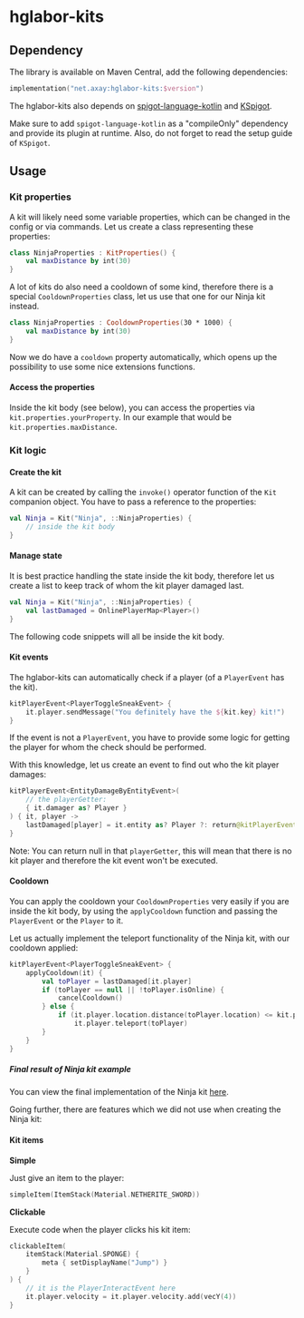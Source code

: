 # hglabor-kits

## Dependency

The library is available on Maven Central, add the following dependencies:

```kotlin
implementation("net.axay:hglabor-kits:$version")
```

The hglabor-kits also depends on [spigot-language-kotlin](https://github.com/bluefireoly/spigot-language-kotlin)
and [KSpigot](https://github.com/bluefireoly/KSpigot).

Make sure to add `spigot-language-kotlin` as a "compileOnly" dependency and provide its plugin at runtime. Also, do not
forget to read the setup guide of `KSpigot`.

## Usage

### Kit properties

A kit will likely need some variable properties, which can be changed in the config or via commands. Let us create a
class representing these properties:

```kotlin
class NinjaProperties : KitProperties() {
    val maxDistance by int(30)
}
```

A lot of kits do also need a cooldown of some kind, therefore there is a special `CooldownProperties` class, let us use
that one for our Ninja kit instead.

```kotlin
class NinjaProperties : CooldownProperties(30 * 1000) {
    val maxDistance by int(30)
}
```

Now we do have a `cooldown` property automatically, which opens up the possibility to use some nice extensions
functions.

#### Access the properties

Inside the kit body (see below), you can access the properties via `kit.properties.yourProperty`. In our example that
would be `kit.properties.maxDistance`.

### Kit logic

#### Create the kit

A kit can be created by calling the `invoke()` operator function of the `Kit` companion object. You have to pass a
reference to the properties:

```kotlin
val Ninja = Kit("Ninja", ::NinjaProperties) {
    // inside the kit body
}
```

#### Manage state

It is best practice handling the state inside the kit body, therefore let us create a list to keep track of whom the kit
player damaged last.

```kotlin
val Ninja = Kit("Ninja", ::NinjaProperties) {
    val lastDamaged = OnlinePlayerMap<Player>()
}
```

The following code snippets will all be inside the kit body.

#### Kit events

The hglabor-kits can automatically check if a player (of a `PlayerEvent` has the kit).

```kotlin
kitPlayerEvent<PlayerToggleSneakEvent> {
    it.player.sendMessage("You definitely have the ${kit.key} kit!")
}
```

If the event is not a `PlayerEvent`, you have to provide some logic for getting the player for whom the check should be
performed.

With this knowledge, let us create an event to find out who the kit player damages:

```kotlin
kitPlayerEvent<EntityDamageByEntityEvent>(
    // the playerGetter:
    { it.damager as? Player }
) { it, player ->
    lastDamaged[player] = it.entity as? Player ?: return@kitPlayerEvent
}
```

Note: You can return null in that `playerGetter`, this will mean that there is no kit player and therefore the kit event
won't be executed.

#### Cooldown

You can apply the cooldown your `CooldownProperties` very easily if you are inside the kit body, by using
the `applyCooldown` function and passing the `PlayerEvent` or the `Player` to it.

Let us actually implement the teleport functionality of the Ninja kit, with our cooldown applied:

```kotlin
kitPlayerEvent<PlayerToggleSneakEvent> {
    applyCooldown(it) {
        val toPlayer = lastDamaged[it.player]
        if (toPlayer == null || !toPlayer.isOnline) {
            cancelCooldown()
        } else {
            if (it.player.location.distance(toPlayer.location) <= kit.properties.maxDistance)
                it.player.teleport(toPlayer)
        }
    }
}
```

##### Final result of Ninja kit example

You can view the final implementation of the Ninja
kit [here](/blob/main/src/main/kotlin/net/axay/hglabor-kits/implementation/Ninja.kt).

Going further, there are features which we did not use when creating the Ninja kit:

#### Kit items

**Simple**

Just give an item to the player:

```kotlin
simpleItem(ItemStack(Material.NETHERITE_SWORD))
```

**Clickable**

Execute code when the player clicks his kit item:

```kotlin
clickableItem(
    itemStack(Material.SPONGE) {
        meta { setDisplayName("Jump") }
    }
) {
    // it is the PlayerInteractEvent here
    it.player.velocity = it.player.velocity.add(vecY(4))
}
```
